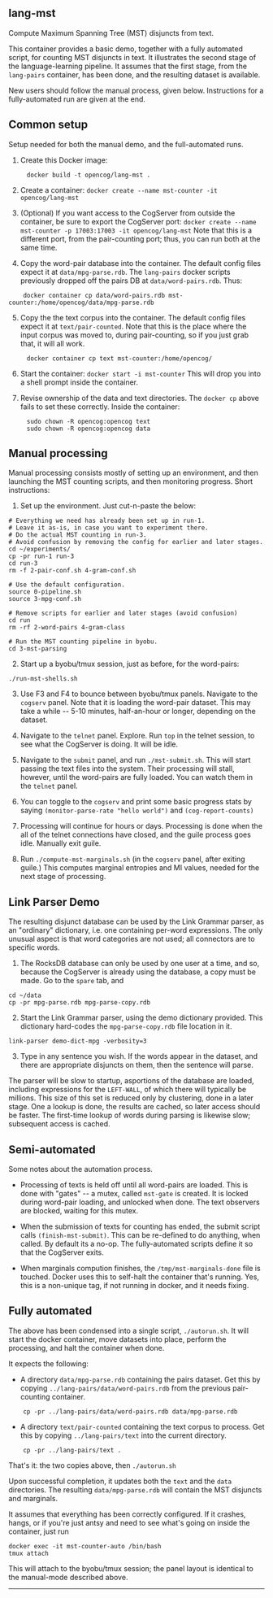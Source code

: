 lang-mst
--------
Compute Maximum Spanning Tree (MST) disjuncts from text.

This container provides a basic demo, together with a fully automated
script, for counting MST disjuncts in text. It illustrates the second
stage of the language-learning pipeline. It assumes that the first
stage, from the `lang-pairs` container, has been done, and the resulting
dataset is available.

New users should follow the manual process, given below. Instructions
for a fully-automated run are given at the end.

Common setup
------------
Setup needed for both the manual demo, and the full-automated runs.

1. Create this Docker image:
```
     docker build -t opencog/lang-mst .
```
2. Create a container:
   `docker create --name mst-counter -it opencog/lang-mst`

3. (Optional) If you want access to the CogServer from outside the
   container, be sure to export the CogServer port:
   `docker create --name mst-counter -p 17003:17003 -it opencog/lang-mst`
   Note that this is a different port, from the pair-counting port;
   thus, you can run both at the same time.

4. Copy the word-pair database into the container. The default config
   files expect it at `data/mpg-parse.rdb`. The `lang-pairs` docker
   scripts previously dropped off the pairs DB at `data/word-pairs.rdb`.
   Thus:
```
    docker container cp data/word-pairs.rdb mst-counter:/home/opencog/data/mpg-parse.rdb
```

5. Copy the the text corpus into the container. The default config
   files expect it at `text/pair-counted`.  Note that this is the
   place where the input corpus was moved to, during pair-counting,
   so if you just grab that, it will all work.
```
     docker container cp text mst-counter:/home/opencog/
```

6. Start the container: `docker start -i mst-counter`
   This will drop you into a shell prompt inside the container.

7. Revise ownership of the data and text directories. The `docker cp`
   above fails to set these correctly. Inside the container:
```
     sudo chown -R opencog:opencog text
     sudo chown -R opencog:opencog data
```

Manual processing
-----------------
Manual processing consists mostly of setting up an environment, and
then launching the MST counting scripts, and then monitoring progress.
Short instructions:

1. Set up the environment. Just cut-n-paste the below:
```
# Everything we need has already been set up in run-1.
# Leave it as-is, in case you want to experiment there.
# Do the actual MST counting in run-3.
# Avoid confusion by removing the config for earlier and later stages.
cd ~/experiments/
cp -pr run-1 run-3
cd run-3
rm -f 2-pair-conf.sh 4-gram-conf.sh

# Use the default configuration.
source 0-pipeline.sh
source 3-mpg-conf.sh

# Remove scripts for earlier and later stages (avoid confusion)
cd run
rm -rf 2-word-pairs 4-gram-class

# Run the MST counting pipeline in byobu.
cd 3-mst-parsing
```

2. Start up a byobu/tmux session, just as before, for the word-pairs:
```
./run-mst-shells.sh
```

3. Use F3 and F4 to bounce between byobu/tmux panels. Navigate to the
   `cogserv` panel. Note that it is loading the word-pair dataset. This
   may take a while -- 5-10 minutes, half-an-hour or longer, depending on
   the dataset.

4. Navigate to the `telnet` panel. Explore. Run `top` in the telnet
   session, to see what the CogServer is doing. It will be idle.

5. Navigate to the `submit` panel, and run `./mst-submit.sh`. This will
   start passing the text files into the system. Their processing will
   stall, however, until the word-pairs are fully loaded.  You can watch
   them in the `telnet` panel.

6. You can toggle to the `cogserv` and print some basic progress stats
   by saying `(monitor-parse-rate "hello world")` and `(cog-report-counts)`

7. Processing will continue for hours or days. Processing is done when
   the all of the telnet connections have closed, and the guile process
   goes idle. Manually exit guile.

8. Run `./compute-mst-marginals.sh` (in the `cogserv` panel, after
   exiting guile.) This computes marginal entropies and MI values,
   needed for the next stage of processing.


Link Parser Demo
----------------
The resulting disjunct database can be used by the Link Grammar parser,
as an "ordinary" dictionary, i.e. one containing per-word expressions.
The only unusual aspect is that word categories are not used; all
connectors are to specific words.

1. The RocksDB database can only be used by one user at a time, and so,
   because the CogServer is already using the database, a copy must be
   made. Go to the `spare` tab, and
```
cd ~/data
cp -pr mpg-parse.rdb mpg-parse-copy.rdb
```

2. Start the Link Grammar parser, using the demo dictionary provided.
   This dictionary hard-codes the `mpg-parse-copy.rdb` file location
   in it.
```
link-parser demo-dict-mpg -verbosity=3
```

3. Type in any sentence you wish. If the words appear in the dataset,
   and there are appropriate disjuncts on them, then the sentence will
   parse.

The parser will be slow to startup, asportions of the database are
loaded, including expressions for the `LEFT-WALL`, of which there will
typically be millions. This size of this set is reduced only by
clustering, done in a later stage. One a lookup is done, the results
are cached, so later access should be faster. The first-time lookup
of words during parsing is likewise slow; subsequent access is cached.


Semi-automated
--------------
Some notes about the automation process.

* Processing of texts is held off until all word-pairs are loaded. This
  is done with "gates" -- a mutex, called `mst-gate` is created. It is
  locked during word-pair loading, and unlocked when done. The text
  observers are blocked, waiting for this mutex.

* When the submission of texts for counting has ended, the submit script
  calls `(finish-mst-submit)`.  This can be re-defined to do anything,
  when called. By default its a no-op. The fully-automated scripts define
  it so that the CogServer exits.

* When marginals compution finishes, the `/tmp/mst-marginals-done` file
  is touched. Docker uses this to self-halt the container that's running.
  Yes, this is a non-unique tag, if not running in docker, and it needs
  fixing.


Fully automated
---------------
The above has been condensed into a single script, `./autorun.sh`.
It will start the docker container, move datasets into place, perform
the processing, and halt the container when done.

It expects the following:
* A directory `data/mpg-parse.rdb` containing the pairs dataset. Get
  this by copying `../lang-pairs/data/word-pairs.rdb` from the previous
  pair-counting container.
```
    cp -pr ../lang-pairs/data/word-pairs.rdb data/mpg-parse.rdb
```

* A directory `text/pair-counted` containing the text corpus to process.
  Get this by copying `../lang-pairs/text` into the current directory.
```
    cp -pr ../lang-pairs/text .
```

That's it: the two copies above, then `./autorun.sh`

Upon successful completion, it updates both the `text` and the `data`
directories. The resulting `data/mpg-parse.rdb` will contain the MST
disjuncts and marginals.

It assumes that everything has been correctly configured. If it crashes,
hangs, or if you're just antsy and need to see what's going on inside
the container, just run
```
docker exec -it mst-counter-auto /bin/bash
tmux attach
```
This will attach to the byobu/tmux session; the panel layout is
identical to the manual-mode described above.

------
